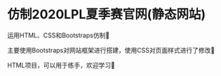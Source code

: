 # 仿制2020LPL夏季赛官网(静态网站)

运用HTML、CSS和Bootstraps仿制📌

主要使用Bootstraps对网站框架进行搭建，使用CSS对页面样式进行了修改🎨

HTML项目，可以用于练手，欢迎学习📖
